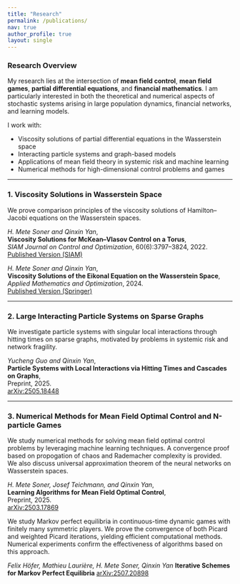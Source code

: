 ```yaml
---
title: "Research"
permalink: /publications/
nav: true
author_profile: true
layout: single
---
```


### Research Overview

My research lies at the intersection of **mean field control**, **mean field games**, **partial differential equations**, and **financial mathematics**. I am particularly interested in both the theoretical and numerical aspects of stochastic systems arising in large population dynamics, financial networks, and learning models.

I work with:
- Viscosity solutions of partial differential equations in the Wasserstein space
- Interacting particle systems and graph-based models
- Applications of mean field theory in systemic risk and machine learning
- Numerical methods for high-dimensional control problems and games

---

### 1. Viscosity Solutions in Wasserstein Space

We prove comparison principles of the viscosity solutions of Hamilton–Jacobi equations  on the Wasserstein spaces.


*H. Mete Soner and Qinxin Yan*,  
**Viscosity Solutions for McKean–Vlasov Control on a Torus**,  
_SIAM Journal on Control and Optimization_, 60(6):3797–3824, 2022.  
[Published Version (SIAM)](https://epubs.siam.org/doi/full/10.1137/22M1543732) 

*H. Mete Soner and Qinxin Yan*,  
**Viscosity Solutions of the Eikonal Equation on the Wasserstein Space**,  
_Applied Mathematics and Optimization_, 2024.  
[Published Version (Springer)](https://link.springer.com/article/10.1007/s00245-024-10145-2) 

---

### 2. Large Interacting Particle Systems on Sparse Graphs

We investigate particle systems with singular local interactions through hitting times on sparse graphs, motivated by problems in systemic risk and network fragility. 

*Yucheng Guo and Qinxin Yan*,  
**Particle Systems with Local Interactions via Hitting Times and Cascades on Graphs**,  
Preprint, 2025.  
[arXiv:2505.18448](https://arxiv.org/abs/2505.18448)

---

### 3. Numerical Methods for Mean Field Optimal Control and N-particle Games

We study numerical methods for solving mean field optimal control problems by leveraging machine learning techniques. A convergence proof based on propogation of chaos and Rademacher complexity is provided. We also discuss universal approximation theorem of the neural networks on Wasserstein spaces.

*H. Mete Soner, Josef Teichmann, and Qinxin Yan*,  
**Learning Algorithms for Mean Field Optimal Control**,  
Preprint, 2025.  
[arXiv:2503.17869](https://arxiv.org/abs/2503.17869)

We study Markov perfect equilibria in continuous-time dynamic games with finitely many symmetric players. We prove the convergence of both Picard and weighted Picard iterations, yielding efficient computational methods. Numerical experiments confirm the effectiveness of algorithms based on this approach.

*Felix Höfer, Mathieu Laurière, H. Mete Soner, Qinxin Yan*
**Iterative Schemes for Markov Perfect Equilibria**
[arXiv:2507.20898](https://arxiv.org/abs/2507.20898)

